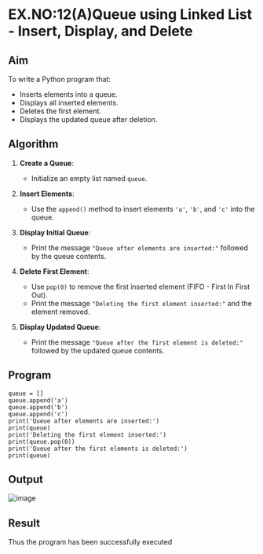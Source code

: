 # EX.NO:12(A)Queue using Linked List - Insert, Display, and Delete

## Aim

To write a Python program that:
- Inserts elements into a queue.
- Displays all inserted elements.
- Deletes the first element.
- Displays the updated queue after deletion.



## Algorithm

1. **Create a Queue**:
   - Initialize an empty list named `queue`.

2. **Insert Elements**:
   - Use the `append()` method to insert elements `'a'`, `'b'`, and `'c'` into the queue.

3. **Display Initial Queue**:
   - Print the message `"Queue after elements are inserted:"` followed by the queue contents.

4. **Delete First Element**:
   - Use `pop(0)` to remove the first inserted element (FIFO - First In First Out).
   - Print the message `"Deleting the first element inserted:"` and the element removed.

5. **Display Updated Queue**:
   - Print the message `"Queue after the first element is deleted:"` followed by the updated queue contents.



## Program
```
queue = [] 
queue.append('a') 
queue.append('b') 
queue.append('c') 
print('Queue after elements are inserted:') 
print(queue) 
print('Deleting the first element inserted:') 
print(queue.pop(0)) 
print('Queue after the first elements is deleted:') 
print(queue)
```

## Output
![image](https://github.com/user-attachments/assets/38c6f5f8-d46b-4dd8-8e7e-3cf23650fd54)

## Result
Thus the program has been successfully executed 
